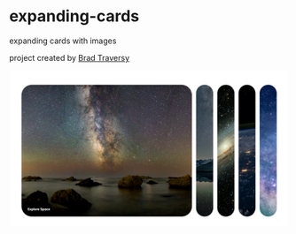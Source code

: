 # expanding-cards
expanding cards with images

project created by [Brad Traversy](https://www.udemy.com/course/50-projects-50-days/)

![screen shot](https://github.com/Ashley-King/expanding-cards/blob/deploy/images/final-image.png?raw=true)
